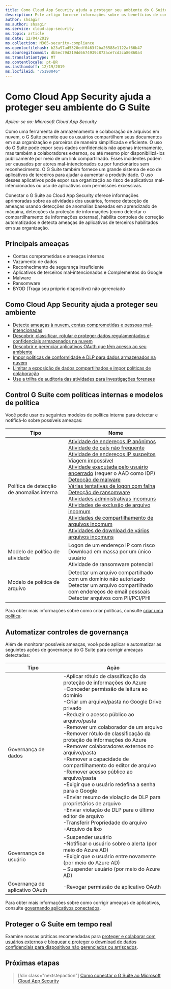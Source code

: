 ```yaml
---
title: Como Cloud App Security ajuda a proteger seu ambiente do G Suite
description: Este artigo fornece informações sobre os benefícios de conectar seu aplicativo G Suite para Cloud App Security usando o conector de API para visibilidade e controle sobre o uso.
author: shsagir
ms.author: shsagir
ms.service: cloud-app-security
ms.topic: article
ms.date: 12/04/2019
ms.collection: M365-security-compliance
ms.openlocfilehash: b23a97ad5320edf0463f2ba26588e1122af66b47
ms.sourcegitcommit: db5ec79d219dd6674939c872ace7cd2ca80860a4
ms.translationtype: MT
ms.contentlocale: pt-BR
ms.lasthandoff: 12/19/2019
ms.locfileid: "75190046"
---
```

# <a name="how-cloud-app-security-helps-protect-your-g-suite-environment"></a>Como Cloud App Security ajuda a proteger seu ambiente do G Suite

*Aplica-se ao: Microsoft Cloud App Security*

Como uma ferramenta de armazenamento e colaboração de arquivos em nuvem, o G Suite permite que os usuários compartilhem seus documentos em sua organização e parceiros de maneira simplificada e eficiente. O uso do G Suite pode expor seus dados confidenciais não apenas internamente, mas também a colaboradores externos, ou até mesmo pior disponibilizá-los publicamente por meio de um link compartilhado. Esses incidentes podem ser causados por atores mal-intencionados ou por funcionários sem reconhecimento. O G Suite também fornece um grande sistema de eco de aplicativos de terceiros para ajudar a aumentar a produtividade. O uso desses aplicativos pode expor sua organização ao risco de aplicativos mal-intencionados ou uso de aplicativos com permissões excessivas.

Conectar o G Suite ao Cloud App Security oferece informações aprimoradas sobre as atividades dos usuários, fornece detecção de ameaças usando detecções de anomalias baseadas em aprendizado de máquina, detecções da proteção de informações (como detectar o compartilhamento de informações externas), habilita controles de correção automatizados e detecta ameaças de aplicativos de terceiros habilitados em sua organização.

## <a name="main-threats"></a>Principais ameaças

- Contas comprometidas e ameaças internas
- Vazamento de dados
- Reconhecimento de segurança insuficiente
- Aplicativos de terceiros mal-intencionados e Complementos do Google
- Malware
- Ransomware
- BYOD (Traga seu próprio dispositivo) não gerenciado

## <a name="how-cloud-app-security-helps-to-protect-your-environment"></a>Como Cloud App Security ajuda a proteger seu ambiente

- [Detecte ameaças à nuvem, contas comprometidas e pessoas mal-intencionadas](best-practices.md#detect-cloud-threats-compromised-accounts-malicious-insiders-and-ransomware)
- [Descobrir, classificar, rotular e proteger dados regulamentados e confidenciais armazenados na nuvem](best-practices.md#discover-classify-label-and-protect-regulated-and-sensitive-data-stored-in-the-cloud)
- [Descobrir e gerenciar aplicativos OAuth que têm acesso ao seu ambiente](manage-app-permissions.md)
- [Impor políticas de conformidade e DLP para dados armazenados na nuvem](best-practices.md#enforce-dlp-and-compliance-policies-for-data-stored-in-the-cloud)
- [Limitar a exposição de dados compartilhados e impor políticas de colaboração](best-practices.md#limit-exposure-of-shared-data-and-enforce-collaboration-policies)
- [Use a trilha de auditoria das atividades para investigações forenses](best-practices.md#use-the-audit-trail-of-activities-for-forensic-investigations)

## <a name="control-g-suite-with-built-in-policies-and-policy-templates"></a>Control G Suite com políticas internas e modelos de política

Você pode usar os seguintes modelos de política interna para detectar e notificá-lo sobre possíveis ameaças:

| Tipo | Nome |
| ---- | ---- |
| Política de detecção de anomalias interna | [Atividade de endereços IP anônimos](anomaly-detection-policy.md#activity-from-anonymous-ip-addresses)<br />[Atividade de país não frequente](anomaly-detection-policy.md#activity-from-infrequent-country)<br />[Atividade de endereços IP suspeitos](anomaly-detection-policy.md#activity-from-suspicious-ip-addresses)<br />[Viagem impossível](anomaly-detection-policy.md#impossible-travel)<br />[Atividade executada pelo usuário encerrado](anomaly-detection-policy.md#activity-performed-by-terminated-user) (requer o AAD como IDP)<br />[Detecção de malware](anomaly-detection-policy.md#malware-detection)<br />[Várias tentativas de logon com falha](anomaly-detection-policy.md#multiple-failed-login-attempts)<br />[Detecção de ransomware](anomaly-detection-policy.md#ransomware-activity)<br />[Atividades administrativas incomuns](anomaly-detection-policy.md#unusual-activities-by-user)<br />[Atividades de exclusão de arquivo incomum](anomaly-detection-policy.md#unusual-activities-by-user)<br />[Atividades de compartilhamento de arquivos incomum](anomaly-detection-policy.md#unusual-activities-by-user)<br />[Atividades de download de vários arquivos incomuns](anomaly-detection-policy.md#unusual-activities-by-user) |
| Modelo de política de atividade | Logon de um endereço IP com risco<br />Download em massa por um único usuário<br />Atividade de ransomware potencial |
| Modelo de política de arquivo | Detectar um arquivo compartilhado com um domínio não autorizado<br />Detectar um arquivo compartilhado com endereços de email pessoais<br />Detectar arquivos com PII/PCI/PHI |

Para obter mais informações sobre como criar políticas, consulte [criar uma política](control-cloud-apps-with-policies.md#create-a-policy).

## <a name="automate-governance-controls"></a>Automatizar controles de governança

Além de monitorar possíveis ameaças, você pode aplicar e automatizar as seguintes ações de governança do G Suite para corrigir ameaças detectadas:

| Tipo | Ação |
| ---- | ---- |
| Governança de dados | -Aplicar rótulo de classificação da proteção de informações do Azure<br />-Conceder permissão de leitura ao domínio<br />-Criar um arquivo/pasta no Google Drive privado<br />-Reduzir o acesso público ao arquivo/pasta<br />-Remover um colaborador de um arquivo<br />-Remover rótulo de classificação da proteção de informações do Azure<br />-Remover colaboradores externos no arquivo/pasta<br />-Remover a capacidade de compartilhamento do editor de arquivo<br />-Remover acesso público ao arquivo/pasta<br />-Exigir que o usuário redefina a senha para o Google<br />-Enviar resumo de violação de DLP para proprietários de arquivo<br />-Enviar violação de DLP para o último editor de arquivo<br />-Transferir Propriedade do arquivo<br />-Arquivo de lixo |
| Governança de usuário | -Suspender usuário<br />-Notificar o usuário sobre o alerta (por meio do Azure AD)<br />-Exigir que o usuário entre novamente (por meio do Azure AD)<br />– Suspender usuário (por meio do Azure AD) |
| Governança de aplicativo OAuth | -Revogar permissão de aplicativo OAuth |

Para obter mais informações sobre como corrigir ameaças de aplicativos, consulte [governando aplicativos conectados](governance-actions.md).

## <a name="protect-g-suite-in-real-time"></a>Proteger o G Suite em tempo real

Examine nossas práticas recomendadas para [proteger e colaborar com usuários externos](best-practices.md#secure-collaboration-with-external-users-by-enforcing-real-time-session-controls) e [bloquear e proteger o download de dados confidenciais para dispositivos não gerenciados ou arriscados](best-practices.md#block-and-protect-download-of-sensitive-data-to-unmanaged-or-risky-devices).

## <a name="next-steps"></a>Próximas etapas

> [!div class="nextstepaction"]
> [Como conectar o G Suite ao Microsoft Cloud App Security](connect-google-apps-to-microsoft-cloud-app-security.md)
